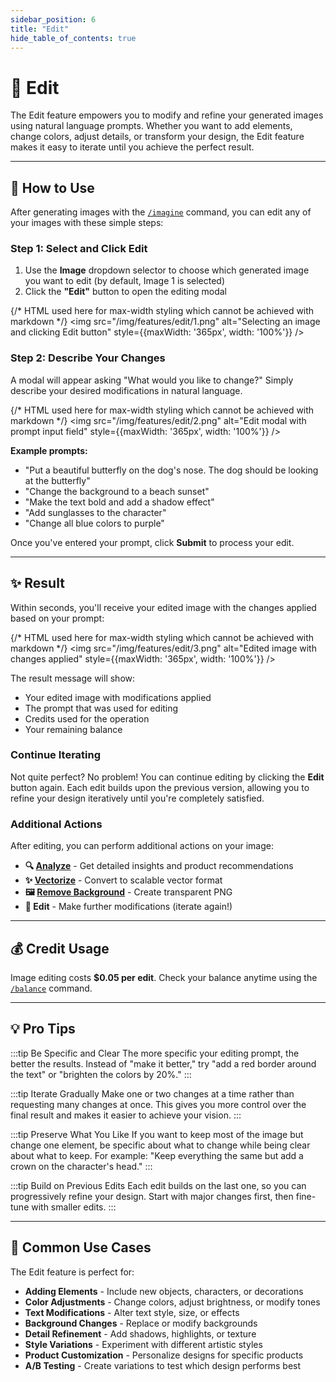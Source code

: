 ```yaml
---
sidebar_position: 6
title: "Edit"
hide_table_of_contents: true
---
```


# 🎨 Edit

The Edit feature empowers you to modify and refine your generated images using natural language prompts. Whether you want to add elements, change colors, adjust details, or transform your design, the Edit feature makes it easy to iterate until you achieve the perfect result.

---

## 🎯 How to Use

After generating images with the [`/imagine`](/features/imagine-command) command, you can edit any of your images with these simple steps:

### Step 1: Select and Click Edit

1. Use the **Image** dropdown selector to choose which generated image you want to edit (by default, Image 1 is selected)
2. Click the **"Edit"** button to open the editing modal

{/* HTML used here for max-width styling which cannot be achieved with markdown */}
<img src="/img/features/edit/1.png" alt="Selecting an image and clicking Edit button" style={{maxWidth: '365px', width: '100%'}} />

### Step 2: Describe Your Changes

A modal will appear asking "What would you like to change?" Simply describe your desired modifications in natural language.

{/* HTML used here for max-width styling which cannot be achieved with markdown */}
<img src="/img/features/edit/2.png" alt="Edit modal with prompt input field" style={{maxWidth: '365px', width: '100%'}} />

**Example prompts:**
- "Put a beautiful butterfly on the dog's nose. The dog should be looking at the butterfly"
- "Change the background to a beach sunset"
- "Make the text bold and add a shadow effect"
- "Add sunglasses to the character"
- "Change all blue colors to purple"

Once you've entered your prompt, click **Submit** to process your edit.

---

## ✨ Result

Within seconds, you'll receive your edited image with the changes applied based on your prompt:

{/* HTML used here for max-width styling which cannot be achieved with markdown */}
<img src="/img/features/edit/3.png" alt="Edited image with changes applied" style={{maxWidth: '365px', width: '100%'}} />

The result message will show:
- Your edited image with modifications applied
- The prompt that was used for editing
- Credits used for the operation
- Your remaining balance

### Continue Iterating

Not quite perfect? No problem! You can continue editing by clicking the **Edit** button again. Each edit builds upon the previous version, allowing you to refine your design iteratively until you're completely satisfied.

### Additional Actions

After editing, you can perform additional actions on your image:
- **🔍 [Analyze](/features/analyze)** - Get detailed insights and product recommendations
- **✨ [Vectorize](/features/vectorize)** - Convert to scalable vector format
- **🖼️ [Remove Background](/features/remove-bg)** - Create transparent PNG
- **🎨 Edit** - Make further modifications (iterate again!)

---

## 💰 Credit Usage

Image editing costs **$0.05 per edit**. Check your balance anytime using the [`/balance`](/features/balance-command) command.

---

## 💡 Pro Tips

:::tip Be Specific and Clear
The more specific your editing prompt, the better the results. Instead of "make it better," try "add a red border around the text" or "brighten the colors by 20%."
:::

:::tip Iterate Gradually
Make one or two changes at a time rather than requesting many changes at once. This gives you more control over the final result and makes it easier to achieve your vision.
:::

:::tip Preserve What You Like
If you want to keep most of the image but change one element, be specific about what to change while being clear about what to keep. For example: "Keep everything the same but add a crown on the character's head."
:::

:::tip Build on Previous Edits
Each edit builds on the last one, so you can progressively refine your design. Start with major changes first, then fine-tune with smaller edits.
:::

---

## 🎨 Common Use Cases

The Edit feature is perfect for:
- **Adding Elements** - Include new objects, characters, or decorations
- **Color Adjustments** - Change colors, adjust brightness, or modify tones
- **Text Modifications** - Alter text style, size, or effects
- **Background Changes** - Replace or modify backgrounds
- **Detail Refinement** - Add shadows, highlights, or texture
- **Style Variations** - Experiment with different artistic styles
- **Product Customization** - Personalize designs for specific products
- **A/B Testing** - Create variations to test which design performs best